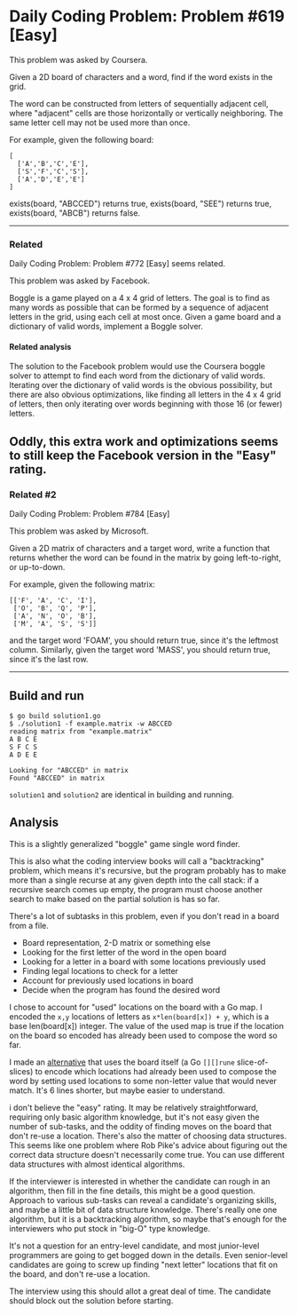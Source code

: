 # Daily Coding Problem: Problem #619 [Easy]  


This problem was asked by Coursera.

Given a 2D board of characters and a word, find if the word exists in the
grid.

The word can be constructed from letters of sequentially adjacent cell,
where "adjacent" cells are those horizontally or vertically neighboring. The
same letter cell may not be used more than once.

For example, given the following board:

    [
      ['A','B','C','E'],
      ['S','F','C','S'],
      ['A','D','E','E']
    ]

exists(board, "ABCCED") returns true,
exists(board, "SEE") returns true,
exists(board, "ABCB") returns false.

---

### Related

Daily Coding Problem: Problem #772 [Easy] seems related.

This problem was asked by Facebook.

Boggle is a game played on a 4 x 4 grid of letters.
The goal is to find as many words as possible that can be formed by
a sequence of adjacent letters in the grid,
using each cell at most once.
Given a game board and a dictionary of valid words,
implement a Boggle solver.

#### Related analysis

The solution to the Facebook problem would use the Coursera
boggle solver to attempt to find each word from the dictionary of valid words.
Iterating over the dictionary of valid words is the obvious possibility,
but there are also obvious optimizations,
like finding all letters in the 4 x 4 grid of letters,
then only iterating over words beginning with those 16 (or fewer) letters.

Oddly, this extra work and optimizations seems to still keep
the Facebook version in the "Easy" rating.
---

### Related #2

Daily Coding Problem: Problem #784 [Easy]

This problem was asked by Microsoft.

Given a 2D matrix of characters and a target word,
write a function that returns whether the word can be found in the matrix by
going left-to-right, or up-to-down.

For example, given the following matrix:

```
[['F', 'A', 'C', 'I'],
 ['O', 'B', 'Q', 'P'],
 ['A', 'N', 'O', 'B'],
 ['M', 'A', 'S', 'S']]
```

and the target word 'FOAM',
you should return true,
since it's the leftmost column.
Similarly, given the target word 'MASS',
you should return true,
since it's the last row.


---

## Build and run

    $ go build solution1.go
    $ ./solution1 -f example.matrix -w ABCCED
    reading matrix from "example.matrix"
    A B C E 
    S F C S 
    A D E E 
    
    Looking for "ABCCED" in matrix
    Found "ABCCED" in matrix

`solution1` and `solution2` are identical in building and running.

## Analysis

This is a slightly generalized "boggle" game single word finder.

This is also what the coding interview books will call a "backtracking" problem,
which means it's recursive, but the program probably has to make more than
a single recurse at any given depth into the call stack:
if a recursive search comes up empty,
the program must choose another search to make based on the partial
solution is has so far.

There's a lot of subtasks in this problem,
even if you don't read in a board from a file.

* Board representation, 2-D matrix or something else
* Looking for the first letter of the word in the open board
* Looking for a letter in a board with some locations previously used
* Finding legal locations to check for a letter
* Account for previously used locations in board
* Decide when the program has found the desired word

I chose to account for "used" locations on the board
with a Go map.
I encoded the `x,y` locations of letters
as `x*len(board[x]) + y`, which is a base len(board[x])
integer.
The value of the used map is true if the location on the board so encoded 
has already been used to compose the word so far.

I made an [alternative](solution2.go) that uses the board itself (a Go `[][]rune` slice-of-slices)
to encode which locations had already been used to compose the word
by setting used locations to some non-letter value that would never
match.
It's 6 lines shorter, but maybe easier to understand.

i don't believe the "easy" rating.
It may be relatively straightforward, requiring only basic algorithm knowledge,
but it's not easy given the number of sub-tasks,
and the oddity of finding moves on the board that don't re-use a location.
There's also the matter of choosing data structures.
This seems like one problem where Rob Pike's advice about figuring out the
correct data structure doesn't necessarily come true.
You can use different data structures with almost identical algorithms.

If the interviewer is interested in whether the candidate can rough in
an algorithm, then fill in the fine details, this might be a good question.
Approach to various sub-tasks can reveal a candidate's organizing skills,
and maybe a little bit of data structure knowledge.
There's really one one algorithm, but it is a backtracking algorithm,
so maybe that's enough for the interviewers who put stock in "big-O"
type knowledge.

It's not a question for an entry-level candidate, and most junior-level
programmers are going to get bogged down in the details.
Even senior-level candidates are going to screw up finding "next letter"
locations that fit on the board, and don't re-use a location.

The interview using this should allot a great deal of time.
The candidate should block out the solution before starting.
